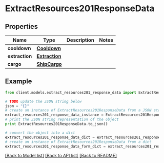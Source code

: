 # ExtractResources201ResponseData

## Properties

Name | Type | Description | Notes
------------ | ------------- | ------------- | -------------
**cooldown** | [**Cooldown**](Cooldown.md) |  |
**extraction** | [**Extraction**](Extraction.md) |  |
**cargo** | [**ShipCargo**](ShipCargo.md) |  |

## Example

```python
from client.models.extract_resources201_response_data import ExtractResources201ResponseData

# TODO update the JSON string below
json = "{}"
# create an instance of ExtractResources201ResponseData from a JSON string
extract_resources201_response_data_instance = ExtractResources201ResponseData.from_json(json)
# print the JSON string representation of the object
print ExtractResources201ResponseData.to_json()

# convert the object into a dict
extract_resources201_response_data_dict = extract_resources201_response_data_instance.to_dict()
# create an instance of ExtractResources201ResponseData from a dict
extract_resources201_response_data_form_dict = extract_resources201_response_data.from_dict(extract_resources201_response_data_dict)
```

[[Back to Model list]](../README.md#documentation-for-models) [[Back to API list]](../README.md#documentation-for-api-endpoints) [[Back to README]](../README.md)
